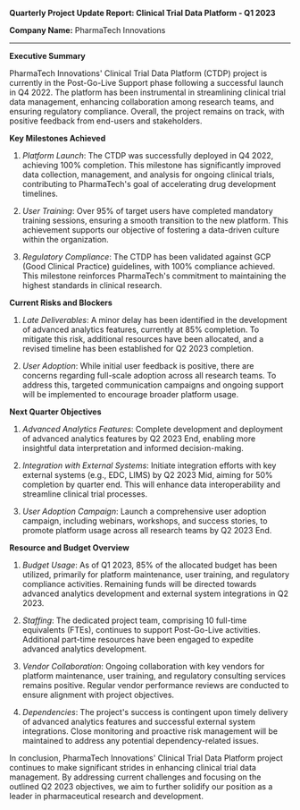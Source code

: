 **Quarterly Project Update Report: Clinical Trial Data Platform - Q1 2023**

**Company Name:** PharmaTech Innovations

---

**Executive Summary**

PharmaTech Innovations' Clinical Trial Data Platform (CTDP) project is currently in the Post-Go-Live Support phase following a successful launch in Q4 2022. The platform has been instrumental in streamlining clinical trial data management, enhancing collaboration among research teams, and ensuring regulatory compliance. Overall, the project remains on track, with positive feedback from end-users and stakeholders.

**Key Milestones Achieved**

1. *Platform Launch*: The CTDP was successfully deployed in Q4 2022, achieving 100% completion. This milestone has significantly improved data collection, management, and analysis for ongoing clinical trials, contributing to PharmaTech's goal of accelerating drug development timelines.

2. *User Training*: Over 95% of target users have completed mandatory training sessions, ensuring a smooth transition to the new platform. This achievement supports our objective of fostering a data-driven culture within the organization.

3. *Regulatory Compliance*: The CTDP has been validated against GCP (Good Clinical Practice) guidelines, with 100% compliance achieved. This milestone reinforces PharmaTech's commitment to maintaining the highest standards in clinical research.

**Current Risks and Blockers**

1. *Late Deliverables*: A minor delay has been identified in the development of advanced analytics features, currently at 85% completion. To mitigate this risk, additional resources have been allocated, and a revised timeline has been established for Q2 2023 completion.

2. *User Adoption*: While initial user feedback is positive, there are concerns regarding full-scale adoption across all research teams. To address this, targeted communication campaigns and ongoing support will be implemented to encourage broader platform usage.

**Next Quarter Objectives**

1. *Advanced Analytics Features*: Complete development and deployment of advanced analytics features by Q2 2023 End, enabling more insightful data interpretation and informed decision-making.

2. *Integration with External Systems*: Initiate integration efforts with key external systems (e.g., EDC, LIMS) by Q2 2023 Mid, aiming for 50% completion by quarter end. This will enhance data interoperability and streamline clinical trial processes.

3. *User Adoption Campaign*: Launch a comprehensive user adoption campaign, including webinars, workshops, and success stories, to promote platform usage across all research teams by Q2 2023 End.

**Resource and Budget Overview**

1. *Budget Usage*: As of Q1 2023, 85% of the allocated budget has been utilized, primarily for platform maintenance, user training, and regulatory compliance activities. Remaining funds will be directed towards advanced analytics development and external system integrations in Q2 2023.

2. *Staffing*: The dedicated project team, comprising 10 full-time equivalents (FTEs), continues to support Post-Go-Live activities. Additional part-time resources have been engaged to expedite advanced analytics development.

3. *Vendor Collaboration*: Ongoing collaboration with key vendors for platform maintenance, user training, and regulatory consulting services remains positive. Regular vendor performance reviews are conducted to ensure alignment with project objectives.

4. *Dependencies*: The project's success is contingent upon timely delivery of advanced analytics features and successful external system integrations. Close monitoring and proactive risk management will be maintained to address any potential dependency-related issues.

In conclusion, PharmaTech Innovations' Clinical Trial Data Platform project continues to make significant strides in enhancing clinical trial data management. By addressing current challenges and focusing on the outlined Q2 2023 objectives, we aim to further solidify our position as a leader in pharmaceutical research and development.